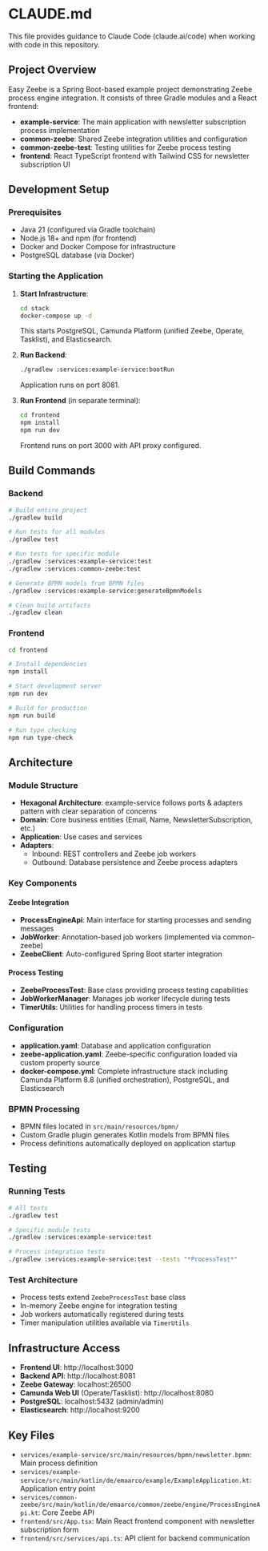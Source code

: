 # CLAUDE.md

This file provides guidance to Claude Code (claude.ai/code) when working with code in this repository.

## Project Overview

Easy Zeebe is a Spring Boot-based example project demonstrating Zeebe process engine integration. It consists of three Gradle modules and a React frontend:

- **example-service**: The main application with newsletter subscription process implementation
- **common-zeebe**: Shared Zeebe integration utilities and configuration 
- **common-zeebe-test**: Testing utilities for Zeebe process testing
- **frontend**: React TypeScript frontend with Tailwind CSS for newsletter subscription UI

## Development Setup

### Prerequisites
- Java 21 (configured via Gradle toolchain)
- Node.js 18+ and npm (for frontend)
- Docker and Docker Compose for infrastructure
- PostgreSQL database (via Docker)

### Starting the Application

1. **Start Infrastructure**:
   ```bash
   cd stack
   docker-compose up -d
   ```
   This starts PostgreSQL, Camunda Platform (unified Zeebe, Operate, Tasklist), and Elasticsearch.

2. **Run Backend**:
   ```bash
   ./gradlew :services:example-service:bootRun
   ```
   Application runs on port 8081.

3. **Run Frontend** (in separate terminal):
   ```bash
   cd frontend
   npm install
   npm run dev
   ```
   Frontend runs on port 3000 with API proxy configured.

## Build Commands

### Backend
```bash
# Build entire project
./gradlew build

# Run tests for all modules
./gradlew test

# Run tests for specific module
./gradlew :services:example-service:test
./gradlew :services:common-zeebe:test

# Generate BPMN models from BPMN files
./gradlew :services:example-service:generateBpmnModels

# Clean build artifacts
./gradlew clean
```

### Frontend
```bash
cd frontend

# Install dependencies
npm install

# Start development server
npm run dev

# Build for production
npm run build

# Run type checking
npm run type-check
```

## Architecture

### Module Structure
- **Hexagonal Architecture**: example-service follows ports & adapters pattern with clear separation of concerns
- **Domain**: Core business entities (Email, Name, NewsletterSubscription, etc.)
- **Application**: Use cases and services
- **Adapters**: 
  - Inbound: REST controllers and Zeebe job workers
  - Outbound: Database persistence and Zeebe process adapters

### Key Components

#### Zeebe Integration
- **ProcessEngineApi**: Main interface for starting processes and sending messages
- **JobWorker**: Annotation-based job workers (implemented via common-zeebe)
- **ZeebeClient**: Auto-configured Spring Boot starter integration

#### Process Testing
- **ZeebeProcessTest**: Base class providing process testing capabilities
- **JobWorkerManager**: Manages job worker lifecycle during tests
- **TimerUtils**: Utilities for handling process timers in tests

### Configuration
- **application.yaml**: Database and application configuration
- **zeebe-application.yaml**: Zeebe-specific configuration loaded via custom property source
- **docker-compose.yml**: Complete infrastructure stack including Camunda Platform 8.8 (unified orchestration), PostgreSQL, and Elasticsearch

### BPMN Processing
- BPMN files located in `src/main/resources/bpmn/`
- Custom Gradle plugin generates Kotlin models from BPMN files
- Process definitions automatically deployed on application startup

## Testing

### Running Tests
```bash
# All tests
./gradlew test

# Specific module tests  
./gradlew :services:example-service:test

# Process integration tests
./gradlew :services:example-service:test --tests "*ProcessTest*"
```

### Test Architecture
- Process tests extend `ZeebeProcessTest` base class
- In-memory Zeebe engine for integration testing
- Job workers automatically registered during tests
- Timer manipulation utilities available via `TimerUtils`

## Infrastructure Access
- **Frontend UI**: http://localhost:3000
- **Backend API**: http://localhost:8081
- **Zeebe Gateway**: localhost:26500
- **Camunda Web UI** (Operate/Tasklist): http://localhost:8080
- **PostgreSQL**: localhost:5432 (admin/admin)
- **Elasticsearch**: http://localhost:9200

## Key Files
- `services/example-service/src/main/resources/bpmn/newsletter.bpmn`: Main process definition
- `services/example-service/src/main/kotlin/de/emaarco/example/ExampleApplication.kt`: Application entry point
- `services/common-zeebe/src/main/kotlin/de/emaarco/common/zeebe/engine/ProcessEngineApi.kt`: Core Zeebe API
- `frontend/src/App.tsx`: Main React frontend component with newsletter subscription form
- `frontend/src/services/api.ts`: API client for backend communication